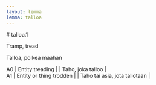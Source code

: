 ```yaml
---
layout: lemma
lemma: talloa
---
```


<div class="sense">
# <span class="sensename">talloa.1</span>

<span class="description">Tramp, tread</span>

<span class="description">Talloa, polkea maahan</span>

A0 | Entity treading |   | Taho, joka talloo |  
A1 | Entity or thing trodden |   | Taho tai asia, jota tallotaan |  

</div>

